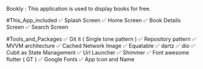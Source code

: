 Bookly : This application is used to display books for free.

#This_App_included
✅ Splash Screen
✅ Home Screen
✅ Book Details Screen
✅ Search Screen

#Tools_and_Packages
✅ Git it ( Single tone pattern )
✅ Repository pattern
✅ MVVM architecture
✅ Cached Network Image
✅ Equatable
✅ dartz
✅ dio
✅ Cubit as State Management
✅ Url Launcher
✅ Shimmer
✅ Font awesome flutter ( GT )
✅ Google Fonts
✅ App Icon and Name
